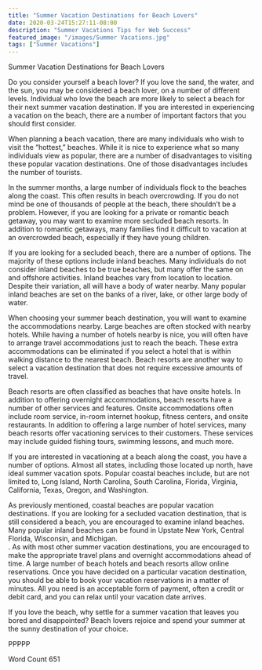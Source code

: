 ```yaml
---
title: "Summer Vacation Destinations for Beach Lovers"
date: 2020-03-24T15:27:11-08:00
description: "Summer Vacations Tips for Web Success"
featured_image: "/images/Summer Vacations.jpg"
tags: ["Summer Vacations"]
---
```


Summer Vacation Destinations for Beach Lovers

Do you consider yourself a beach lover?  If you love the sand, the water, and the sun, you may be considered a beach lover, on a number of different levels.  Individual who love the beach are more likely to select a beach for their next summer vacation destination.  If you are interested in experiencing a vacation on the beach, there are a number of important factors that you should first consider.

When planning a beach vacation, there are many individuals who wish to visit the “hottest,” beaches.  While it is nice to experience what so many individuals view as popular, there are a number of disadvantages to visiting these popular vacation destinations.  One of those disadvantages includes the number of tourists. 

In the summer months, a large number of individuals flock to the beaches along the coast.  This often results in beach overcrowding.  If you do not mind be one of thousands of people at the beach, there shouldn’t be a problem.  However, if you are looking for a private or romantic beach getaway, you may want to examine more secluded beach resorts.  In addition to romantic getaways, many families find it difficult to vacation at an overcrowded beach, especially if they have young children. 

If you are looking for a secluded beach, there are a number of options. The majority of these options include inland beaches.  Many individuals do not consider inland beaches to be true beaches, but many offer the same on and offshore activities.  Inland beaches vary from location to location.  Despite their variation, all will have a body of water nearby.  Many popular inland beaches are set on the banks of a river, lake, or other large body of water.  

When choosing your summer beach destination, you will want to examine the accommodations nearby.  Large beaches are often stocked with nearby hotels. While having a number of hotels nearby is nice, you will often have to arrange travel accommodations just to reach the beach. These extra accommodations can be eliminated if you select a hotel that is within walking distance to the nearest beach.  Beach resorts are another way to select a vacation destination that does not require excessive amounts of travel.

Beach resorts are often classified as beaches that have onsite hotels.  In addition to offering overnight accommodations, beach resorts have a number of other services and features.  Onsite accommodations often include room service, in-room internet hookup, fitness centers, and onsite restaurants.  In addition to offering a large number of hotel services, many beach resorts offer vacationing services to their customers.  These services may include guided fishing tours, swimming lessons, and much more. 

If you are interested in vacationing at a beach along the coast, you have a number of options.  Almost all states, including those located up north, have ideal summer vacation spots.  Popular coastal beaches include, but are not limited to, Long Island, North Carolina, South Carolina, Florida, Virginia, California, Texas, Oregon, and Washington.  

As previously mentioned, coastal beaches are popular vacation destinations.  If you are looking for a secluded vacation destination, that is still considered a beach, you are encouraged to examine inland beaches.  Many popular inland beaches can be found in Upstate New York, Central Florida, Wisconsin, and Michigan.  
.
As with most other summer vacation destinations, you are encouraged to make the appropriate travel plans and overnight accommodations ahead of time.  A large number of beach hotels and beach resorts allow online reservations.  Once you have decided on a particular vacation destination, you should be able to book your vacation reservations in a matter of minutes.  All you need is an acceptable form of payment, often a credit or debit card, and you can relax until your vacation date arrives. 

If you love the beach, why settle for a summer vacation that leaves you bored and disappointed?  Beach lovers rejoice and spend your summer at the sunny destination of your choice.

PPPPP

Word Count 651


